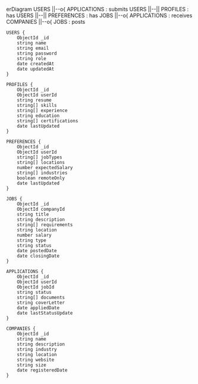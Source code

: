 erDiagram
    USERS ||--o{ APPLICATIONS : submits
    USERS ||--|| PROFILES : has
    USERS ||--|| PREFERENCES : has
    JOBS ||--o{ APPLICATIONS : receives
    COMPANIES ||--o{ JOBS : posts

    USERS {
        ObjectId _id
        string name
        string email
        string password
        string role
        date createdAt
        date updatedAt
    }

    PROFILES {
        ObjectId _id
        ObjectId userId
        string resume
        string[] skills
        string[] experience
        string education
        string[] certifications
        date lastUpdated
    }

    PREFERENCES {
        ObjectId _id
        ObjectId userId
        string[] jobTypes
        string[] locations
        number expectedSalary
        string[] industries
        boolean remoteOnly
        date lastUpdated
    }

    JOBS {
        ObjectId _id
        ObjectId companyId
        string title
        string description
        string[] requirements
        string location
        number salary
        string type
        string status
        date postedDate
        date closingDate
    }

    APPLICATIONS {
        ObjectId _id
        ObjectId userId
        ObjectId jobId
        string status
        string[] documents
        string coverLetter
        date appliedDate
        date lastStatusUpdate
    }

    COMPANIES {
        ObjectId _id
        string name
        string description
        string industry
        string location
        string website
        string size
        date registeredDate
    }